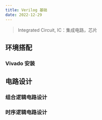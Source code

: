 ```yaml
---
title: Verilog 基础
date: 2022-12-29
---
```


> Integrated Circuit, IC：集成电路，芯片

## 环境搭配

### Vivado 安装

## 电路设计

### 组合逻辑电路设计

### 时序逻辑电路设计
